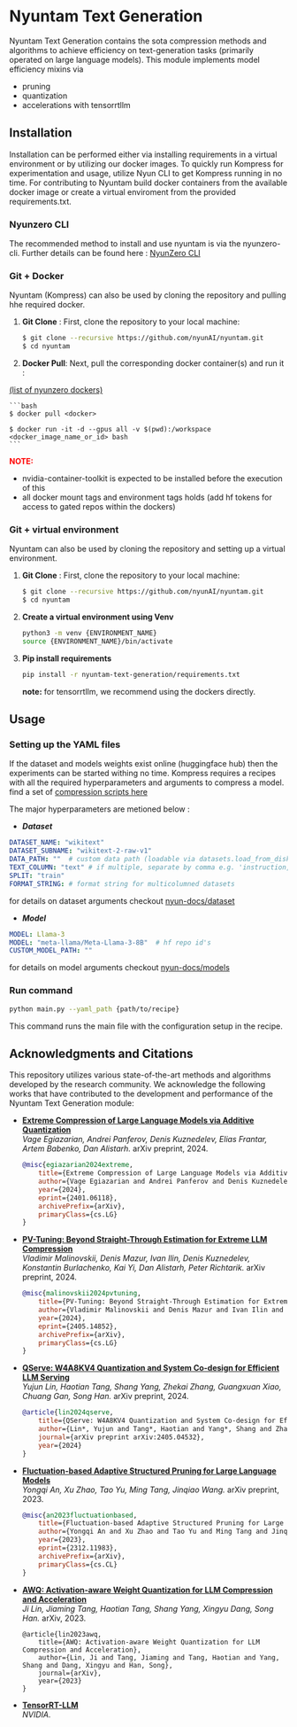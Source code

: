 # Nyuntam Text Generation
Nyuntam Text Generation contains the sota compression methods and algorithms to achieve efficiency on text-generation tasks (primarily operated on large language models).
This module implements model efficiency mixins via 
- pruning
- quantization
- accelerations with tensorrtllm


## Installation
Installation can be performed either via installing requirements in a virtual environment or by utilizing our docker images. To quickly run Kompress for experimentation and usage, utilize Nyun CLI to get Kompress running in no time. For contributing to Nyuntam build docker containers from the available docker image or create a virtual enviroment from the provided requirements.txt.

### Nyunzero CLI
The recommended method to install and use nyuntam is via the nyunzero-cli. Further details can be found here : [NyunZero CLI](https://github.com/nyunAI/nyunzero-cli)

### Git + Docker
Nyuntam (Kompress) can also be used by cloning the repository and pulling hhe required docker. 

1. **Git Clone** : First, clone the repository to your local machine:
    ```bash
    $ git clone --recursive https://github.com/nyunAI/nyuntam.git
    $ cd nyuntam
    ```

2. **Docker Pull**: Next, pull the corresponding docker container(s) and run it :

[(list of nyunzero dockers)](https://hub.docker.com/?search=nyunzero)

    ```bash 
    $ docker pull <docker>

    $ docker run -it -d --gpus all -v $(pwd):/workspace <docker_image_name_or_id> bash 
    ```

<span style="color:red">**NOTE:**</span> 
- nvidia-container-toolkit is expected to be installed before the execution of this
- all docker mount tags and environment tags holds (add hf tokens for access to gated repos within the dockers)


### Git + virtual environment

Nyuntam can also be used by cloning the repository and setting up a virtual environment. 

1. **Git Clone** : First, clone the repository to your local machine:
    ```bash
    $ git clone --recursive https://github.com/nyunAI/nyuntam.git
    $ cd nyuntam
    ```

2. **Create a virtual environment using Venv**
   ```sh
   python3 -m venv {ENVIRONMENT_NAME}
   source {ENVIRONMENT_NAME}/bin/activate
   ```

3. **Pip install requirements**
   ```sh
   pip install -r nyuntam-text-generation/requirements.txt
   ```

   **note:** for tensorrtllm, we recommend using the dockers directly.

## Usage 

### Setting up the YAML files
If the dataset and models weights exist online (huggingface hub) then the experiments can be started withing no time. Kompress requires a recipes with all the required hyperparameters and arguments to compress a model.
find a set of [compression scripts here](https://github.com/nyunAI/nyuntam-text-generation/tree/main/scripts)

The major hyperparameters are metioned below : 

- ***Dataset***
```yaml
DATASET_NAME: "wikitext"
DATASET_SUBNAME: "wikitext-2-raw-v1"
DATA_PATH: ""  # custom data path (loadable via datasets.load_from_disk)
TEXT_COLUMN: "text" # if multiple, separate by comma e.g. 'instruction,input,output'
SPLIT: "train"
FORMAT_STRING: # format string for multicolumned datasets

```
for details on dataset arguments checkout [nyun-docs/dataset](https://nyunai.github.io/nyun-docs/dataset/)

- ***Model***

```yaml
MODEL: Llama-3
MODEL: "meta-llama/Meta-Llama-3-8B"  # hf repo id's
CUSTOM_MODEL_PATH: ""
```
for details on model arguments checkout [nyun-docs/models](https://nyunai.github.io/nyun-docs/model)

### Run command
```sh
python main.py --yaml_path {path/to/recipe}
```

This command runs the main file with the configuration setup in the recipe.


## Acknowledgments and Citations

This repository utilizes various state-of-the-art methods and algorithms developed by the research community. We acknowledge the following works that have contributed to the development and performance of the Nyuntam Text Generation module:

- [**Extreme Compression of Large Language Models via Additive Quantization**](https://arxiv.org/abs/2401.06118)  
  *Vage Egiazarian, Andrei Panferov, Denis Kuznedelev, Elias Frantar, Artem Babenko, Dan Alistarh.* arXiv preprint, 2024.
  ```bibtex
  @misc{egiazarian2024extreme,
      title={Extreme Compression of Large Language Models via Additive Quantization},
      author={Vage Egiazarian and Andrei Panferov and Denis Kuznedelev and Elias Frantar and Artem Babenko and Dan Alistarh},
      year={2024},
      eprint={2401.06118},
      archivePrefix={arXiv},
      primaryClass={cs.LG}
  }
  ```
- [**PV-Tuning: Beyond Straight-Through Estimation for Extreme LLM Compression**](https://arxiv.org/abs/2405.14852)  
  *Vladimir Malinovskii, Denis Mazur, Ivan Ilin, Denis Kuznedelev, Konstantin Burlachenko, Kai Yi, Dan Alistarh, Peter Richtarik.* arXiv preprint, 2024.
  ```bibtex
  @misc{malinovskii2024pvtuning,
      title={PV-Tuning: Beyond Straight-Through Estimation for Extreme LLM Compression},
      author={Vladimir Malinovskii and Denis Mazur and Ivan Ilin and Denis Kuznedelev and Konstantin Burlachenko and Kai Yi and Dan Alistarh and Peter Richtarik},
      year={2024},
      eprint={2405.14852},
      archivePrefix={arXiv},
      primaryClass={cs.LG}
  }
  ```

- [**QServe: W4A8KV4 Quantization and System Co-design for Efficient LLM Serving**](https://arxiv.org/abs/2405.04532)  
  *Yujun Lin, Haotian Tang, Shang Yang, Zhekai Zhang, Guangxuan Xiao, Chuang Gan, Song Han.* arXiv preprint, 2024.
  ```bibtex
  @article{lin2024qserve,
      title={QServe: W4A8KV4 Quantization and System Co-design for Efficient LLM Serving},
      author={Lin*, Yujun and Tang*, Haotian and Yang*, Shang and Zhang, Zhekai and Xiao, Guangxuan and Gan, Chuang and Han, Song},
      journal={arXiv preprint arXiv:2405.04532},
      year={2024}
  }
  ```

- [**Fluctuation-based Adaptive Structured Pruning for Large Language Models**](https://arxiv.org/abs/2312.11983)  
  *Yongqi An, Xu Zhao, Tao Yu, Ming Tang, Jinqiao Wang.* arXiv preprint, 2023.
  ```bibtex
  @misc{an2023fluctuationbased,
      title={Fluctuation-based Adaptive Structured Pruning for Large Language Models},
      author={Yongqi An and Xu Zhao and Tao Yu and Ming Tang and Jinqiao Wang},
      year={2023},
      eprint={2312.11983},
      archivePrefix={arXiv},
      primaryClass={cs.CL}
  }
  ```

- [**AWQ: Activation-aware Weight Quantization for LLM Compression and Acceleration**](https://arxiv.org/abs/2306.00978)  
  *Ji Lin, Jiaming Tang, Haotian Tang, Shang Yang, Xingyu Dang, Song Han.* arXiv, 2023.
  ```
  @article{lin2023awq,
      title={AWQ: Activation-aware Weight Quantization for LLM Compression and Acceleration},
      author={Lin, Ji and Tang, Jiaming and Tang, Haotian and Yang, Shang and Dang, Xingyu and Han, Song},
      journal={arXiv},
      year={2023}
  }
  ```

- [**TensorRT-LLM**](https://github.com/NVIDIA/TensorRT-LLM)  
  *NVIDIA.*
